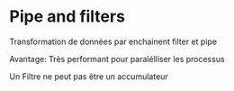 Pipe and filters
================

Transformation de données par enchainent filter et pipe

Avantage:
Très performant pour paralélliser les processus

Un Filtre ne peut pas être un accumulateur
